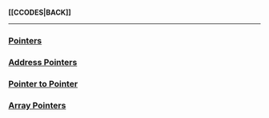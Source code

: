 **[[CCODES|BACK]]**

---
### [Pointers](Cpointers.md)

### [Address Pointers](CAddressPointers.md)

### [Pointer to Pointer](CPointertoPointer.md)

### [Array Pointers](CArrayPointers.md)